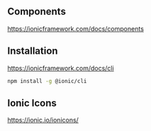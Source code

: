 ## Components
https://ionicframework.com/docs/components

## Installation
https://ionicframework.com/docs/cli
```bash
npm install -g @ionic/cli
```

## Ionic Icons
https://ionic.io/ionicons/